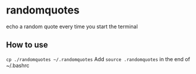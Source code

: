 # randomquotes
echo a random quote every time you start the terminal
## How to use
`cp ./randomquotes ~/.randomquotes`
Add `source .randomquotes` in the end of ~/.bashrc 
